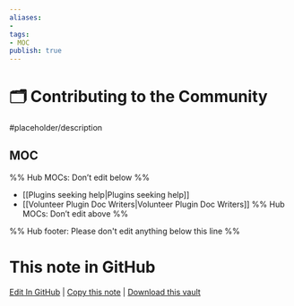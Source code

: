 ```yaml
---
aliases:
- 
tags:
- MOC
publish: true
---
```


# 🗂️ Contributing to the Community

#placeholder/description 

## MOC

%% Hub MOCs: Don’t edit below  %%
-  [[Plugins seeking help|Plugins seeking help]]
-  [[Volunteer Plugin Doc Writers|Volunteer Plugin Doc Writers]]
%% Hub MOCs: Don’t edit above  %%

%% Hub footer: Please don't edit anything below this line %%

# This note in GitHub

<span class="git-footer">[Edit In GitHub](https://github.dev/obsidian-community/obsidian-hub/blob/main/01%20-%20Community/Contributing%20to%20the%20Community/%F0%9F%97%82%EF%B8%8F%20Contributing%20to%20the%20Community.md "git-hub-edit-note") | [Copy this note](https://raw.githubusercontent.com/obsidian-community/obsidian-hub/main/01%20-%20Community/Contributing%20to%20the%20Community/%F0%9F%97%82%EF%B8%8F%20Contributing%20to%20the%20Community.md "git-hub-copy-note") | [Download this vault](https://github.com/obsidian-community/obsidian-hub/archive/refs/heads/main.zip "git-hub-download-vault") </span>
